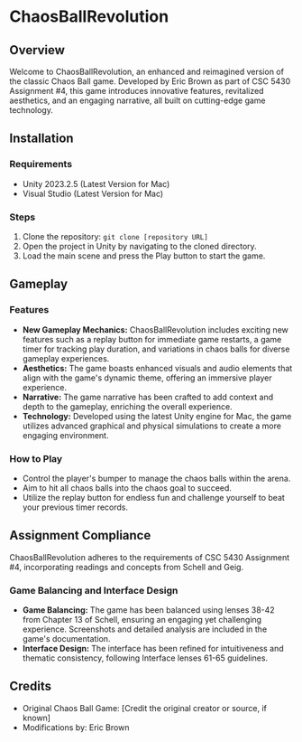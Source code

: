 # ChaosBallRevolution

## Overview
Welcome to ChaosBallRevolution, an enhanced and reimagined version of the classic Chaos Ball game. Developed by Eric Brown as part of CSC 5430 Assignment #4, this game introduces innovative features, revitalized aesthetics, and an engaging narrative, all built on cutting-edge game technology.

## Installation

### Requirements
- Unity 2023.2.5 (Latest Version for Mac)
- Visual Studio (Latest Version for Mac)

### Steps
1. Clone the repository: `git clone [repository URL]`
2. Open the project in Unity by navigating to the cloned directory.
3. Load the main scene and press the Play button to start the game.

## Gameplay

### Features
- **New Gameplay Mechanics:** ChaosBallRevolution includes exciting new features such as a replay button for immediate game restarts, a game timer for tracking play duration, and variations in chaos balls for diverse gameplay experiences.
- **Aesthetics:** The game boasts enhanced visuals and audio elements that align with the game's dynamic theme, offering an immersive player experience.
- **Narrative:** The game narrative has been crafted to add context and depth to the gameplay, enriching the overall experience.
- **Technology:** Developed using the latest Unity engine for Mac, the game utilizes advanced graphical and physical simulations to create a more engaging environment.

### How to Play
- Control the player's bumper to manage the chaos balls within the arena.
- Aim to hit all chaos balls into the chaos goal to succeed.
- Utilize the replay button for endless fun and challenge yourself to beat your previous timer records.

## Assignment Compliance
ChaosBallRevolution adheres to the requirements of CSC 5430 Assignment #4, incorporating readings and concepts from Schell and Geig.

### Game Balancing and Interface Design
- **Game Balancing:** The game has been balanced using lenses 38-42 from Chapter 13 of Schell, ensuring an engaging yet challenging experience. Screenshots and detailed analysis are included in the game's documentation.
- **Interface Design:** The interface has been refined for intuitiveness and thematic consistency, following Interface lenses 61-65 guidelines.

## Credits
- Original Chaos Ball Game: [Credit the original creator or source, if known]
- Modifications by: Eric Brown
